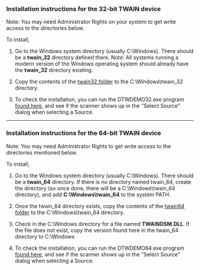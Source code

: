 ### Installation instructions for the 32-bit TWAIN device

Note:  You may need Administrator Rights on your system to get write access to the directories below.

To install, 

1) Go to the Windows system directory (usually C:\Windows).  There should be a **twain_32** directory defined there.   Note:  All systems running a modern version of the Windows operating system should already have the **twain_32** directory existing.

2) Copy the contents of the [twain32 folder](https://github.com/dynarithmic/twain_library/tree/master/SampleTWAINDevices/twain_32) to the C:\Windows\twain_32 directory.

3) To check the installation, you can run the DTWDEMO32.exe program [found here](https://github.com/dynarithmic/dtwain/tree/dtwain_apache/binaries), and see if the scanner shows up in the "Select Source" dialog when selecting a Source.


----------

### Installation instructions for the 64-bit TWAIN device

Note:  You may need Administrator Rights to get write access to the directories mentioned below.

To install, 

1) Go to the Windows system directory (usually C:\Windows).  There should be a **twain_64** directory. If there is no directory named twain_64, create the directory (so once done, there will be a C:\Windows\twain_64 directory), and add **C:\Windows\twain_64** to the system PATH.

2) Once the twain_64 directory exists, copy the contents of the [twain64 folder](https://github.com/dynarithmic/twain_library/tree/master/SampleTWAINDevices/twain_64) to the C:\Windows\twain_64 directory.

3) Check in the C:\Windows directory for a file named **TWAINDSM.DLL**.  If the file does not exist, copy the version found here in the twain_64 directory to C:\Windows

4) To check the installation, you can run the DTWDEMO64.exe program [found here](https://github.com/dynarithmic/dtwain/tree/dtwain_apache/binaries), and see if the scanner shows up in the "Select Source" dialog when selecting a Source. 


